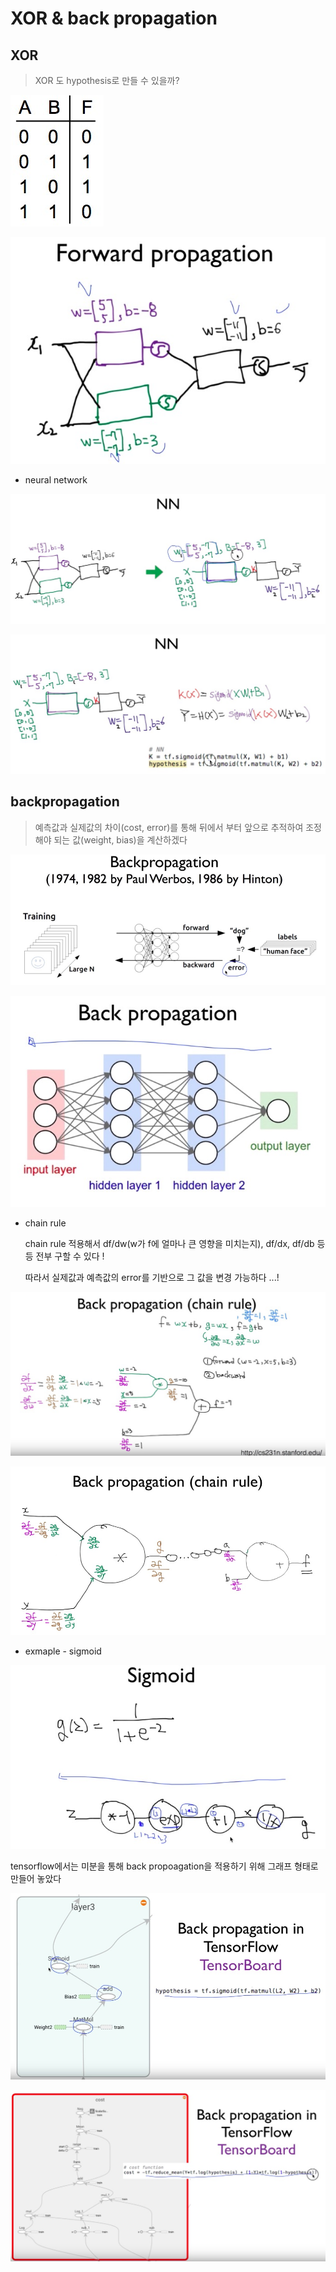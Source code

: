 # XOR & back propagation

## XOR

> XOR 도 hypothesis로 만들 수 있을까?



![00](./00.jpg)



![01](./01.jpg)





* neural network



![02](./02.jpg)



![03](./03.jpg)



## backpropagation

> 예측값과 실제값의 차이(cost, error)를 통해 뒤에서 부터 앞으로 추적하여  조정해야 되는 값(weight, bias)을 계산하겠다



![04](./04.jpg)

![04-1](./04-1.jpg)



* chain rule

  chain rule 적용해서 df/dw(w가 f에 얼마나 큰 영향을 미치는지), df/dx, df/db 등등 전부 구할 수 있다 !

  따라서 실제값과 예측값의 error를 기반으로 그 값을 변경 가능하다 ...!

  

![05](./05.jpg)



![06](./06.jpg)



* exmaple - sigmoid



![07](./07.jpg)





tensorflow에서는 미분을 통해 back propoagation을 적용하기 위해 그래프 형태로 만들어 놓았다



![08](./08.jpg)





![09](./09.jpg)